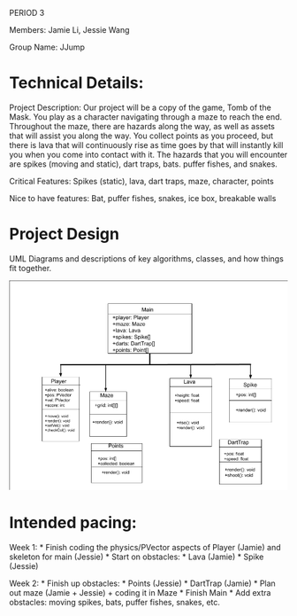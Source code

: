 
PERIOD 3

Members: Jamie Li, Jessie Wang

Group Name: JJump

# Technical Details:

Project Description: Our project will be a copy of the game, Tomb of the Mask. You play as a character navigating through a maze to reach the end. Throughout the maze, there are hazards along the way, as well as assets that will assist you along the way. You collect points as you proceed, but there is lava that will continuously rise as time goes by that will instantly kill you when you come into contact with it. The hazards that you will encounter are spikes (moving and static), dart traps, bats. puffer fishes, and snakes.         

Critical Features: Spikes (static), lava, dart traps, maze, character, points

Nice to have features: Bat, puffer fishes, snakes, ice box, breakable walls

# Project Design

UML Diagrams and descriptions of key algorithms, classes, and how things fit together.

![Alt text](UMLdiagram.png?raw=true "UML Diagram" ) 

# Intended pacing:

Week 1:
    * Finish coding the physics/PVector aspects of Player (Jamie) and skeleton for main (Jessie)
    * Start on obstacles:
        * Lava (Jamie)
        * Spike (Jessie)

Week 2:
    * Finish up obstacles:
        * Points (Jessie)
        * DartTrap (Jamie)
    * Plan out maze (Jamie + Jessie) + coding it in Maze 
    * Finish Main
    * Add extra obstacles: moving spikes, bats, puffer fishes, snakes, etc.